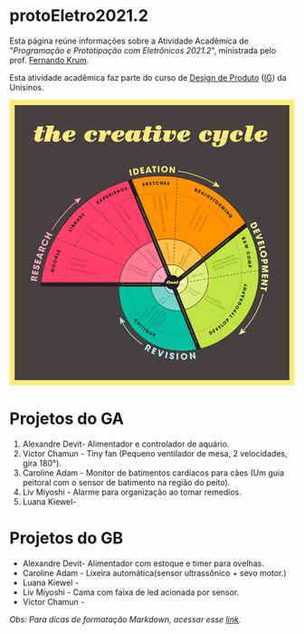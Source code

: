 # protoEletro2021.2

Esta página reúne informações sobre a Atividade Acadêmica de "_Programação e Prototipação com Eletrônicos 2021.2_", ministrada pelo prof. [Fernando Krum](http://www.ferkrum.com). 

Esta atividade acadêmica faz parte do curso de [Design de Produto](https://www.unisinos.br/vestibular/curso/jogos-digitais/porto-alegre)  ([IG](https://www.instagram.com/jogosdigitaisunisinos/)) da Unisinos. 



![texto alternativo](/01.jpg "descrição")



# Projetos do GA
1. Alexandre Devit- Alimentador e controlador de aquário.
2. Victor Chamun - Tiny fan (Pequeno ventilador de mesa, 2 velocidades, gira 180°).
3. Caroline Adam - Monitor de batimentos cardíacos para cães (Um guia peitoral com o sensor de batimento na região do peito).
4. Liv Miyoshi - Alarme para organização ao tomar remedios.
5. Luana Kiewel-

# Projetos do GB

* Alexandre Devit- Alimentador com estoque e timer para ovelhas.
* Caroline Adam - Lixeira automática(sensor ultrassônico +  sevo motor.)
* Luana Kiewel - 
* Liv Miyoshi - Cama com faixa de led acionada por sensor.
* Victor Chamun - 





_Obs: Para dicas de formatação Markdown, acessar esse [link](https://docs.pipz.com/central-de-ajuda/learning-center/guia-basico-de-markdown#open)._
